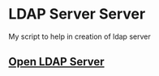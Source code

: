 # LDAP Server Server

My script to help in creation of ldap server

## [Open LDAP Server](/tecnology/openldap/README.md)
